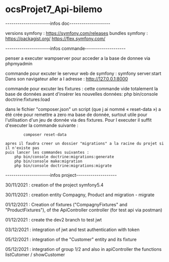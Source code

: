 # ocsProjet7_Api-bilemo

----------------------infos doc--------------------

versions symfony : https://symfony.com/releases
bundles symfony :
    https://packagist.org/
    https://flex.symfony.com/

----------------------infos commande--------------------

penser a executer wampserver pour acceder a la base de donnee via phpmyadmin

commande pour excuter le serveur web de symfony :
    symfony server:start
    Dans son navigateur aller a l adresse : http://127.0.0.1:8000

commande pour excuter les fixtures :
    cette commande vide totalement la base de données avant d'insérer les nouvelles données:
        php bin/console doctrine:fixtures:load

dans le fichier "composer.json" un script (que j ai nommé « reset-data ») a été crée pour remettre a zero ma base de donnée, surtout utile pour l'utilisation d'un jeu de donnée via des fixtures. Pour l executer il suffit d'executer la commande suivante :
            
            composer reset-data
    
    apres il faudra creer un dossier "migrations" a la racine du projet si il n'existe pas
    puis lancer les commandes suivantes :
        php bin/console doctrine:migrations:generate
        php bin/console make:migration
        php bin/console doctrine:migrations:migrate

----------------------infos project--------------------

30/11/2021 : creation of the project symfony5.4

30/11/2021 : creation entity Compagny, Product and migration - migrate

01/12/2021 : Creation of fixtures ("CompagnyFixtures" and "ProductFixtures"), of the ApiController controller (for test api via postman)

01/12/2021 : create the dev2 branch to test jwt

03/12/2021 : integration of jwt and test authentication with token 

05/12/2021 : integration of the "Customer" entity and its fixture

05/12/2021 : integration of group 1/2 and also in apiController the functions listCutomer / showCustomer 